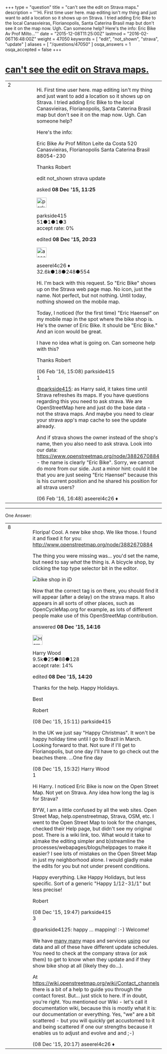 +++
type = "question"
title = "can&#x27;t see the edit on Strava maps."
description = '''Hi. First time user here. map editing isn&#x27;t my thing and just want to add a location so it shows up on Strava. I tried adding Eric Bike to the local Canasvieiras, Florianopolis, Santa Caterina Brasil map but don&#x27;t see it on the map now. Ugh. Can someone help? Here&#x27;s the info: Eric Bike Av Prof Milto...'''
date = "2015-12-08T11:25:00Z"
lastmod = "2016-02-06T16:48:00Z"
weight = 47050
keywords = [ "edit", "not_shown", "strava", "update" ]
aliases = [ "/questions/47050" ]
osqa_answers = 1
osqa_accepted = false
+++

<div class="headNormal">

# [can't see the edit on Strava maps.](/questions/47050/cant-see-the-edit-on-strava-maps)

</div>

<div id="main-body">

<div id="askform">

<table id="question-table" style="width:100%;">
<colgroup>
<col style="width: 50%" />
<col style="width: 50%" />
</colgroup>
<tbody>
<tr>
<td style="width: 30px; vertical-align: top"><div class="vote-buttons">
<span id="post-47050-upvote" class="ajax-command post-vote up" rel="nofollow" title="I like this post (click again to cancel)"> </span>
<div id="post-47050-score" class="post-score" title="current number of votes">
2
</div>
<span id="post-47050-downvote" class="ajax-command post-vote down" rel="nofollow" title="I dont like this post (click again to cancel)"> </span> <span id="favorite-mark" class="ajax-command favorite-mark" rel="nofollow" title="mark/unmark this question as favorite (click again to cancel)"> </span>
<div id="favorite-count" class="favorite-count">
&#10;</div>
</div></td>
<td><div id="item-right">
<div class="question-body">
<p>Hi. First time user here. map editing isn't my thing and just want to add a location so it shows up on Strava. I tried adding Eric Bike to the local Canasvieiras, Florianopolis, Santa Caterina Brasil map but don't see it on the map now. Ugh. Can someone help?</p>
<p>Here's the info:</p>
<p>Eric Bike Av Prof Milton Leite da Costa 520 Canasvieiras, Florianopolis Santa Caterina Brasil 88054-230</p>
<p>Thanks Robert</p>
</div>
<div id="question-tags" class="tags-container tags">
<span class="post-tag tag-link-edit" rel="tag" title="see questions tagged &#39;edit&#39;">edit</span> <span class="post-tag tag-link-not_shown" rel="tag" title="see questions tagged &#39;not_shown&#39;">not_shown</span> <span class="post-tag tag-link-strava" rel="tag" title="see questions tagged &#39;strava&#39;">strava</span> <span class="post-tag tag-link-update" rel="tag" title="see questions tagged &#39;update&#39;">update</span>
</div>
<div id="question-controls" class="post-controls">
&#10;</div>
<div class="post-update-info-container">
<div class="post-update-info post-update-info-user">
<p>asked <strong>08 Dec '15, 11:25</strong></p>
<img src="https://secure.gravatar.com/avatar/d1771b2f2e54b0be9d0cab885fe8fffa?s=32&amp;d=identicon&amp;r=g" class="gravatar" width="32" height="32" alt="parkside415&#39;s gravatar image" />
<p><span>parkside415</span><br />
<span class="score" title="51 reputation points">51</span><span title="1 badges"><span class="badge1">●</span><span class="badgecount">1</span></span><span title="1 badges"><span class="silver">●</span><span class="badgecount">1</span></span><span title="3 badges"><span class="bronze">●</span><span class="badgecount">3</span></span><br />
<span class="accept_rate" title="Rate of the user&#39;s accepted answers">accept rate:</span> <span title="parkside415 has no accepted answers">0%</span></p>
</div>
<div class="post-update-info post-update-info-edited">
<p><span> edited <strong>08 Dec '15, 20:23</strong> </span></p>
<img src="https://secure.gravatar.com/avatar/66f0dc05b44574e3894be07b0b37cf37?s=32&amp;d=identicon&amp;r=g" class="gravatar" width="32" height="32" alt="aseerel4c26&#39;s gravatar image" />
<p><span>aseerel4c26 ♦</span><br />
<span class="score" title="32615 reputation points"><span>32.6k</span></span><span title="18 badges"><span class="badge1">●</span><span class="badgecount">18</span></span><span title="248 badges"><span class="silver">●</span><span class="badgecount">248</span></span><span title="554 badges"><span class="bronze">●</span><span class="badgecount">554</span></span></p>
</div>
</div>
<div id="comments-container-47050" class="comments-container">
<span id="47979"></span>
<div id="comment-47979" class="comment">
<div id="post-47979-score" class="comment-score">
&#10;</div>
<div class="comment-text">
<p>Hi. I'm back with this request. So "Eric Bike" shows up on the Strava web page map. No icon, just the name. Not perfect, but not nothing. Until today, nothing showed on the mobile map.</p>
<p>Today, I noticed (for the first time) "Eric Haensel" on my mobile map in the spot where the bike shop is. He's the owner of Eric Bike. It should be "Eric Bike." And an icon would be great.</p>
<p>I have no idea what is going on. Can someone help with this?</p>
<p>Thanks Robert</p>
</div>
<div id="comment-47979-info" class="comment-info">
<span class="comment-age">(06 Feb '16, 15:08)</span> <span class="comment-user userinfo">parkside415</span>
</div>
</div>
<span id="47982"></span>
<div id="comment-47982" class="comment">
<div id="post-47982-score" class="comment-score">
1
</div>
<div class="comment-text">
<p><a href="http://help.openstreetmap.org/users/11750/parkside415"></a><a href="http://help.openstreetmap.org/users/11750/parkside415">@parkside415</a>: as Harry said, it takes time until Strava refreshes its maps. If you have questions regarding this you need to ask strava. We are OpenStreetMap here and just do the base data - not the strava maps. And maybe you need to clear your strava app's map cache to see the update already.</p>
<p>And if strava shows the owner instead of the shop's name, then you also need to ask strava. Look into our data: <a href="https://www.openstreetmap.org/node/3882670884">https://www.openstreetmap.org/node/3882670884</a> - the name is clearly "Eric Bike". Sorry, we cannot do more from our side. Just a minor hint: could it be that you are just seeing "Eric Haensel" because this is his current position and he shared his position for all strava users?</p>
</div>
<div id="comment-47982-info" class="comment-info">
<span class="comment-age">(06 Feb '16, 16:48)</span> <span class="comment-user userinfo">aseerel4c26 ♦</span>
</div>
</div>
</div>
<div id="comment-tools-47050" class="comment-tools">
&#10;</div>
<div class="clear">
&#10;</div>
<div id="comment-47050-form-container" class="comment-form-container">
&#10;</div>
<div class="clear">
&#10;</div>
</div></td>
</tr>
</tbody>
</table>

------------------------------------------------------------------------

<div class="tabBar">

<span id="sort-top"></span>

<div class="headQuestions">

One Answer:

</div>

</div>

<span id="47054"></span>

<div id="answer-container-47054" class="answer">

<table style="width:100%;">
<colgroup>
<col style="width: 50%" />
<col style="width: 50%" />
</colgroup>
<tbody>
<tr>
<td style="width: 30px; vertical-align: top"><div class="vote-buttons">
<span id="post-47054-upvote" class="ajax-command post-vote up" rel="nofollow" title="I like this post (click again to cancel)"> </span>
<div id="post-47054-score" class="post-score" title="current number of votes">
8
</div>
<span id="post-47054-downvote" class="ajax-command post-vote down" rel="nofollow" title="I dont like this post (click again to cancel)"> </span>
</div></td>
<td><div class="item-right">
<div class="answer-body">
<p>Floripa! Cool. A new bike shop. We like those. I found it and fixed it for you: <a href="http://www.openstreetmap.org/node/3882670884">http://www.openstreetmap.org/node/3882670884</a></p>
<p>The thing you were missing was... you'd set the name, but need to say <em>what</em> the thing is. A bicycle shop, by clicking the top type selector bit in the editor.</p>
<p><img src="https://farm6.staticflickr.com/5648/23526784581_8d602b8af6.jpg" alt="bike shop in iD" /></p>
<p>Now that the correct tag is on there, you should find it will appear (after a delay) on the strava maps. It also appears in all sorts of other places, such as OpenCycleMap.org for example, as lots of different people make use of this OpenStreetMap contribution.</p>
</div>
<div class="answer-controls post-controls">
&#10;</div>
<div class="post-update-info-container">
<div class="post-update-info post-update-info-user">
<p>answered <strong>08 Dec '15, 14:16</strong></p>
<img src="https://secure.gravatar.com/avatar/9e04333be840d50c6aa66fb112aad77c?s=32&amp;d=identicon&amp;r=g" class="gravatar" width="32" height="32" alt="Harry%20Wood&#39;s gravatar image" />
<p><span>Harry Wood</span><br />
<span class="score" title="9489 reputation points"><span>9.5k</span></span><span title="25 badges"><span class="badge1">●</span><span class="badgecount">25</span></span><span title="88 badges"><span class="silver">●</span><span class="badgecount">88</span></span><span title="128 badges"><span class="bronze">●</span><span class="badgecount">128</span></span><br />
<span class="accept_rate" title="Rate of the user&#39;s accepted answers">accept rate:</span> <span title="Harry Wood has 19 accepted answers">14%</span></p>
</img>
</div>
<div class="post-update-info post-update-info-edited">
<p><span> edited <strong>08 Dec '15, 14:20</strong> </span></p>
</div>
</div>
<div id="comments-container-47054" class="comments-container">
<span id="47057"></span>
<div id="comment-47057" class="comment">
<div id="post-47057-score" class="comment-score">
&#10;</div>
<div class="comment-text">
<p>Thanks for the help. Happy Holidays.</p>
<p>Best</p>
<p>Robert</p>
</div>
<div id="comment-47057-info" class="comment-info">
<span class="comment-age">(08 Dec '15, 15:11)</span> <span class="comment-user userinfo">parkside415</span>
</div>
</div>
<span id="47059"></span>
<div id="comment-47059" class="comment">
<div id="post-47059-score" class="comment-score">
&#10;</div>
<div class="comment-text">
<p>In the UK we just say "Happy Christmas". It won't be happy holiday time until I go to Brazil in March. Looking forward to that. Not sure if I'll get to Florianopolis, but one day I'll have to go check out the beaches there. ...One fine day</p>
</div>
<div id="comment-47059-info" class="comment-info">
<span class="comment-age">(08 Dec '15, 15:32)</span> <span class="comment-user userinfo">Harry Wood</span>
</div>
</div>
<span id="47062"></span>
<div id="comment-47062" class="comment">
<div id="post-47062-score" class="comment-score">
1
</div>
<div class="comment-text">
<p>Hi Harry. I noticed Eric Bike is now on the Open Street Map. Not yet on Strava. Any idea how long the lag is for Strava?</p>
<p>BYW, I am a little confused by all the web sites. Open Street Map, help.openstreetmap, Strava, OSM, etc. I went to the Open Street Map to look for the changes, checked their Help page, but didn't see my original post. There is a wiki link, too. What would it take to a)make the editing simpler and b)streamline the processes/webapages/blogs/helppages to make it easier? I see lots of mistakes on the Open Street Map in just my neighborhood alone. I would gladly make the edits for you but not under present conditions.</p>
<p>Happy everything. Like Happy Holidays, but less specific. Sort of a generic "Happy 1/12-31/1" but less precise!</p>
<p>Robert</p>
</div>
<div id="comment-47062-info" class="comment-info">
<span class="comment-age">(08 Dec '15, 19:47)</span> <span class="comment-user userinfo">parkside415</span>
</div>
</div>
<span id="47063"></span>
<div id="comment-47063" class="comment">
<div id="post-47063-score" class="comment-score">
3
</div>
<div class="comment-text">
<p>@parkside4125: happy … mapping! :-) Welcome!</p>
<p>We have <a href="https://wiki.openstreetmap.org/wiki/List_of_OSM_based_Services">many many</a> maps and services <a href="https://www.openstreetmap.org/copyright">using</a> our data and all of these have different update schedules. You need to check at the company strava (or ask them) to get to know when they update and if they show bike shop at all (likely they do...).</p>
<p>At <a href="https://wiki.openstreetmap.org/wiki/Contact_channels">https://wiki.openstreetmap.org/wiki/Contact_channels</a> there is a bit of a help to guide you through the contact forest. But... just stick to <span>here</span>. If in doubt, you're right. You mentioned our Wiki - let's call it documentation wiki, because this is mostly what it is: our documentation or everything. Yes, "we" are a bit scattered - but you will quickly get accustomed to it and being scattered if one our strengths because it enables us to adjust and evolve and and ;-)</p>
</div>
<div id="comment-47063-info" class="comment-info">
<span class="comment-age">(08 Dec '15, 20:17)</span> <span class="comment-user userinfo">aseerel4c26 ♦</span>
</div>
</div>
</div>
<div id="comment-tools-47054" class="comment-tools">
&#10;</div>
<div class="clear">
&#10;</div>
<div id="comment-47054-form-container" class="comment-form-container">
&#10;</div>
<div class="clear">
&#10;</div>
</div></td>
</tr>
</tbody>
</table>

</div>

<div class="paginator-container-left">

</div>

</div>

</div>

